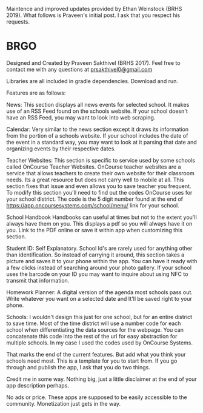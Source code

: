 Maintence and improved updates provided by Ethan Weinstock (BRHS 2019). What follows is Praveen's initial post.
I ask that you respect his requests. 

# BRGO

Designed and Created by Praveen Sakthivel (BRHS 2017). Feel free to contact me with any questions at prsakthivel0@gmail.com

Libraries are all included in gradle dependencies. Download and run.

Features are as follows:

News: This section displays all news events for selected school. It makes use of an RSS Feed found on the schools website. If your school doesn't have an RSS Feed, you may want to look into web scraping.

Calendar: Very similar to the news section except it draws its information from the portion of a schools website. If your school includes the date of the event in a standard way, you may want to look at it parsing that date and organizing events by their respective dates.

Teacher Websites: This section is specific to service used by some schools called OnCourse Teacher Websites. OnCourse teacher websites are a service that allows teachers to create their own website for their classroom needs. Its a great resource but does not carry well to mobile at all. This section fixes that issue and even allows you to save teacher you frequent. To modify this section you'll need to find out the codes OnCourse uses for your school district. The code is the 5 digit number found at the end of https://app.oncoursesystems.com/school/menu/ link for your school.

School Handbook Handbooks can useful at times but not to the extent you'll always have them on you. This displays a pdf so you will always have it on you. Link to the PDF online or save it within app when customizing this section.

Student ID: Self Explanatory. School Id's are rarely used for anything other than identification. So instead of carrying it around, this section takes a picture and saves it to your phone within the app. You can have it ready with a few clicks instead of searching around your photo gallery. If your school uses the barcode on your ID you may want to inquire about using NFC to transmit that information.

Homework Planner: A digital version of the agenda most schools pass out. Write whatever you want on a selected date and It'll be saved right to your phone.

Schools: I wouldn't design this just for one school, but for an entire district to save time. Most of the time district will use a number code for each school when differentiating the data sources for the webpage. You can concatenate this code into the rest of the url for easy abstraction for multiple schools. In my case I used the codes used by OnCourse Systems.

That marks the end of the current features. But add what you think your schools need most. This is a template for you to start from. If you go through and publish the app, I ask that you do two things. 

Credit me in some way. Nothing big, just a little disclaimer at the end of your app description perhaps. 

No ads or price. These apps are supposed to be easily accessible to the community. Monetization just gets in the way.

